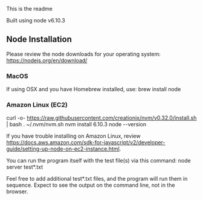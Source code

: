 This is the readme

Built using node v6.10.3

## Node Installation
Please review the node downloads for your operating system: https://nodejs.org/en/download/

### MacOS
If using OSX and you have Homebrew installed, use: brew install node

### Amazon Linux (EC2)
curl -o- https://raw.githubusercontent.com/creationix/nvm/v0.32.0/install.sh | bash
. ~/.nvm/nvm.sh
nvm install 6.10.3
node --version

If you have trouble installing on Amazon Linux, review https://docs.aws.amazon.com/sdk-for-javascript/v2/developer-guide/setting-up-node-on-ec2-instance.html.



You can run the program itself with the test file(s) via this command:
node server test*.txt

Feel free to add additional test*.txt files, and the program will run them in sequence. Expect to see the output on the command line, not in the browser.
